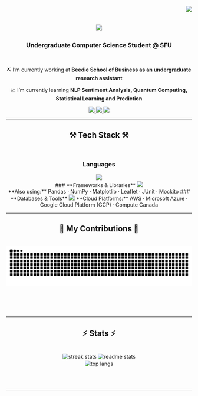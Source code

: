 <img align="right" src="https://visitor-badge.laobi.icu/badge?page_id=asheeshyadav1.asheeshyadav1" />

<h1 align="center">
    <img src="https://readme-typing-svg.herokuapp.com/?font=Righteous&size=35&center=true&vCenter=true&width=500&height=70&duration=4000&lines=Hi+There!+👋;+I'm+Asheesh+Yadav!;" />
</h1>

<h3 align="center">Undergraduate Computer Science Student @ SFU</h3>

<br/>

<div align="center">
 
 ⛏️  I’m currently working at  **Beedie School of Business as an undergraduate research assistant**
 
  📈  I’m currently learning **NLP Sentiment Analysis, Quantum Computing, Statistical Learning and Prediction**

 </div>
 
<div align="center"> 
  <a href="mailto:aky7@sfu.ca">
    <img src="https://img.shields.io/badge/Gmail-333333?style=for-the-badge&logo=gmail&logoColor=red" />
  </a>
  <a href="https://www.linkedin.com/in/asheesh-yadav-907491234/" target="_blank">
    <img src="https://img.shields.io/badge/LinkedIn-0077B5?style=for-the-badge&logo=linkedin&logoColor=white" target="_blank" />
  </a>
  <a href="https://salesp07.github.io" target="_blank">
     <img src="https://img.shields.io/badge/Portfolio-FF5722?style=for-the-badge&logo=todoist&logoColor=white" target="_blank" /> <!-- sqlite, safari, google-chrome are other good icon options -->
  </a>
</div>

 <hr/>
 
<h2 align="center">⚒️ Tech Stack ⚒️</h2>
<br/>

<div align="center">

### **Languages**
<img src="https://skillicons.dev/icons?i=java,python,c,cpp,javascript,matlab" />
<br/>
### **Frameworks & Libraries**
<img src="https://skillicons.dev/icons?i=react,nodejs,spring,selenium" />
<br/>
**Also using:** Pandas · NumPy · Matplotlib · Leaflet · JUnit · Mockito
### **Databases & Tools**
<img src="https://skillicons.dev/icons?i=postgresql,mysql,docker,git,github" />
**Cloud Platforms:** AWS · Microsoft Azure · Google Cloud Platform (GCP) · Compute Canada
<br/>
</div>
<hr/>

<div align="center">
  <h2>🐍 My Contributions 🐍</h2>
  <br>
  <img alt="snake eating my contributions" src="https://raw.githubusercontent.com/asheeshyadav1/asheeshyadav1/output/github-contribution-grid-snake.svg" />
  
  <br/><br/><br/>
</div>

<hr/>

<h2 align="center">⚡ Stats ⚡</h2>
<br>
<div align=center>
  <img width=390 src="https://streak-stats.demolab.com/?user=asheeshyadav1&count_private=true&theme=react&border_radius=10" alt="streak stats"/>
  <img width=390 src="https://github-readme-stats.vercel.app/api?username=asheeshyadav1&count_private=true&show_icons=true&theme=react&rank_icon=github&border_radius=10" alt="readme stats" />
  <br/>
  <img width=325 align="center" src="https://github-readme-stats.vercel.app/api/top-langs/?username=asheeshyadav1&hide=HTML&langs_count=8&layout=compact&theme=react&border_radius=10&size_weight=0.5&count_weight=0.5&exclude_repo=github-readme-stats" alt="top langs" />
</div>

<br/><br/>

<hr/>

<br/>

<div align="center">
</div>

<br/>
